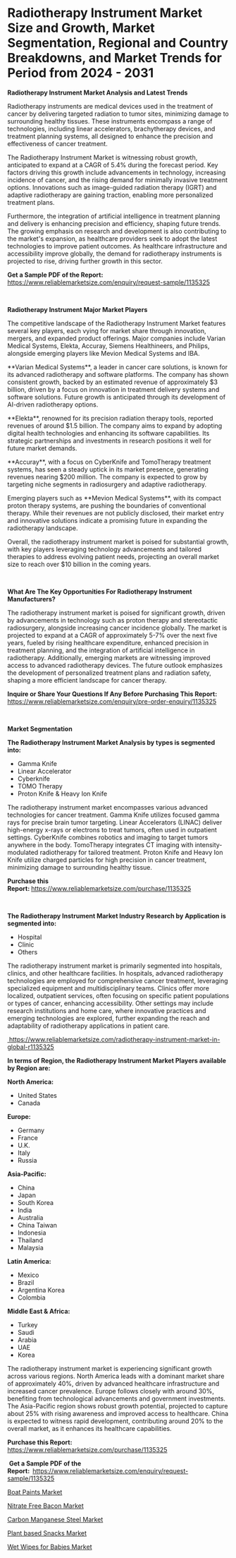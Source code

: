 <p><h1>Radiotherapy Instrument Market Size and Growth, Market Segmentation, Regional and Country Breakdowns, and Market Trends for Period from 2024 -  2031</h1></p><p><strong>Radiotherapy Instrument Market Analysis and Latest Trends</strong></p>
<p><p>Radiotherapy instruments are medical devices used in the treatment of cancer by delivering targeted radiation to tumor sites, minimizing damage to surrounding healthy tissues. These instruments encompass a range of technologies, including linear accelerators, brachytherapy devices, and treatment planning systems, all designed to enhance the precision and effectiveness of cancer treatment.</p><p>The Radiotherapy Instrument Market is witnessing robust growth, anticipated to expand at a CAGR of 5.4% during the forecast period. Key factors driving this growth include advancements in technology, increasing incidence of cancer, and the rising demand for minimally invasive treatment options. Innovations such as image-guided radiation therapy (IGRT) and adaptive radiotherapy are gaining traction, enabling more personalized treatment plans.</p><p>Furthermore, the integration of artificial intelligence in treatment planning and delivery is enhancing precision and efficiency, shaping future trends. The growing emphasis on research and development is also contributing to the market's expansion, as healthcare providers seek to adopt the latest technologies to improve patient outcomes. As healthcare infrastructure and accessibility improve globally, the demand for radiotherapy instruments is projected to rise, driving further growth in this sector.</p></p>
<p><strong>Get a Sample PDF of the Report:&nbsp;</strong> <a href="https://www.reliablemarketsize.com/enquiry/request-sample/1135325?utm_campaign=1144&utm_medium=2&utm_source=Github&utm_content=ia&utm_term=09102024&utm_id=radiotherapy-instrument">https://www.reliablemarketsize.com/enquiry/request-sample/1135325</a></p>
<p>&nbsp;</p>
<p><strong>Radiotherapy Instrument Major Market Players</strong></p>
<p><p>The competitive landscape of the Radiotherapy Instrument Market features several key players, each vying for market share through innovation, mergers, and expanded product offerings. Major companies include Varian Medical Systems, Elekta, Accuray, Siemens Healthineers, and Philips, alongside emerging players like Mevion Medical Systems and IBA.</p><p>**Varian Medical Systems**, a leader in cancer care solutions, is known for its advanced radiotherapy and software platforms. The company has shown consistent growth, backed by an estimated revenue of approximately $3 billion, driven by a focus on innovation in treatment delivery systems and software solutions. Future growth is anticipated through its development of AI-driven radiotherapy options.</p><p>**Elekta**, renowned for its precision radiation therapy tools, reported revenues of around $1.5 billion. The company aims to expand by adopting digital health technologies and enhancing its software capabilities. Its strategic partnerships and investments in research positions it well for future market demands.</p><p>**Accuray**, with a focus on CyberKnife and TomoTherapy treatment systems, has seen a steady uptick in its market presence, generating revenues nearing $200 million. The company is expected to grow by targeting niche segments in radiosurgery and adaptive radiotherapy.</p><p>Emerging players such as **Mevion Medical Systems**, with its compact proton therapy systems, are pushing the boundaries of conventional therapy. While their revenues are not publicly disclosed, their market entry and innovative solutions indicate a promising future in expanding the radiotherapy landscape.</p><p>Overall, the radiotherapy instrument market is poised for substantial growth, with key players leveraging technology advancements and tailored therapies to address evolving patient needs, projecting an overall market size to reach over $10 billion in the coming years.</p></p>
<p>&nbsp;</p>
<p><strong>What Are The Key Opportunities For Radiotherapy Instrument Manufacturers?</strong></p>
<p><p>The radiotherapy instrument market is poised for significant growth, driven by advancements in technology such as proton therapy and stereotactic radiosurgery, alongside increasing cancer incidence globally. The market is projected to expand at a CAGR of approximately 5-7% over the next five years, fueled by rising healthcare expenditure, enhanced precision in treatment planning, and the integration of artificial intelligence in radiotherapy. Additionally, emerging markets are witnessing improved access to advanced radiotherapy devices. The future outlook emphasizes the development of personalized treatment plans and radiation safety, shaping a more efficient landscape for cancer therapy.</p></p>
<p><strong>Inquire or Share Your Questions If Any Before Purchasing This Report:</strong> <a href="https://www.reliablemarketsize.com/enquiry/pre-order-enquiry/1135325?utm_campaign=1144&utm_medium=2&utm_source=Github&utm_content=ia&utm_term=09102024&utm_id=radiotherapy-instrument">https://www.reliablemarketsize.com/enquiry/pre-order-enquiry/1135325</a></p>
<p>&nbsp;</p>
<p><strong>Market Segmentation</strong></p>
<p><strong>The Radiotherapy Instrument Market Analysis by types is segmented into:</strong></p>
<p><ul><li>Gamma Knife</li><li>Linear Accelerator</li><li>Cyberknife</li><li>TOMO Therapy</li><li>Proton Knife & Heavy Ion Knife</li></ul></p>
<p><p>The radiotherapy instrument market encompasses various advanced technologies for cancer treatment. Gamma Knife utilizes focused gamma rays for precise brain tumor targeting. Linear Accelerators (LINAC) deliver high-energy x-rays or electrons to treat tumors, often used in outpatient settings. CyberKnife combines robotics and imaging to target tumors anywhere in the body. TomoTherapy integrates CT imaging with intensity-modulated radiotherapy for tailored treatment. Proton Knife and Heavy Ion Knife utilize charged particles for high precision in cancer treatment, minimizing damage to surrounding healthy tissue.</p></p>
<p><strong>Purchase this Report:&nbsp;</strong><a href="https://www.reliablemarketsize.com/purchase/1135325?utm_campaign=1144&utm_medium=2&utm_source=Github&utm_content=ia&utm_term=09102024&utm_id=radiotherapy-instrument">https://www.reliablemarketsize.com/purchase/1135325</a></p>
<p>&nbsp;</p>
<p><strong>The Radiotherapy Instrument Market Industry Research by Application is segmented into:</strong></p>
<p><ul><li>Hospital</li><li>Clinic</li><li>Others</li></ul></p>
<p><p>The radiotherapy instrument market is primarily segmented into hospitals, clinics, and other healthcare facilities. In hospitals, advanced radiotherapy technologies are employed for comprehensive cancer treatment, leveraging specialized equipment and multidisciplinary teams. Clinics offer more localized, outpatient services, often focusing on specific patient populations or types of cancer, enhancing accessibility. Other settings may include research institutions and home care, where innovative practices and emerging technologies are explored, further expanding the reach and adaptability of radiotherapy applications in patient care.</p></p>
<p><a href="https://www.reliablemarketsize.com/radiotherapy-instrument-market-in-global-r1135325?utm_campaign=1144&utm_medium=2&utm_source=Github&utm_content=ia&utm_term=09102024&utm_id=radiotherapy-instrument">&nbsp;https://www.reliablemarketsize.com/radiotherapy-instrument-market-in-global-r1135325</a></p>
<p><strong>In terms of Region, the Radiotherapy Instrument Market Players available by Region are:</strong></p>
<p>
    <p> <strong> North America: </strong>
        <ul>
            <li>United States</li>
            <li>Canada</li>
        </ul>
        </p> 
    <p> <strong> Europe: </strong>
        <ul>
            <li>Germany</li>
            <li>France</li>
            <li>U.K.</li>
            <li>Italy</li>
            <li>Russia</li>
        </ul>
        </p> 
    <p> <strong> Asia-Pacific: </strong>
        <ul>
            <li>China</li>
            <li>Japan</li>
            <li>South Korea</li>
            <li>India</li>
            <li>Australia</li>
            <li>China Taiwan</li>
            <li>Indonesia</li>
            <li>Thailand</li>
            <li>Malaysia</li>
        </ul>
        </p> 
    <p> <strong> Latin America: </strong>
        <ul>
            <li>Mexico</li>
            <li>Brazil</li>
            <li>Argentina Korea</li>
            <li>Colombia</li>
        </ul>
        </p> 
    <p> <strong> Middle East & Africa: </strong>
        <ul>
            <li>Turkey</li>
            <li>Saudi</li>
            <li>Arabia</li>
            <li>UAE</li>
            <li>Korea</li>
        </ul>
    </p>
    </p>
<p><p>The radiotherapy instrument market is experiencing significant growth across various regions. North America leads with a dominant market share of approximately 40%, driven by advanced healthcare infrastructure and increased cancer prevalence. Europe follows closely with around 30%, benefiting from technological advancements and government investments. The Asia-Pacific region shows robust growth potential, projected to capture about 25% with rising awareness and improved access to healthcare. China is expected to witness rapid development, contributing around 20% to the overall market, as it enhances its healthcare capabilities.</p></p>
<p><strong>Purchase this Report: </strong><a href="https://www.reliablemarketsize.com/purchase/1135325?utm_campaign=1144&utm_medium=2&utm_source=Github&utm_content=ia&utm_term=09102024&utm_id=radiotherapy-instrument">https://www.reliablemarketsize.com/purchase/1135325</a></p>
<p>&nbsp;<strong>Get a Sample PDF of the Report:&nbsp;&nbsp;</strong><a href="https://www.reliablemarketsize.com/enquiry/request-sample/1135325?utm_campaign=1144&utm_medium=2&utm_source=Github&utm_content=ia&utm_term=09102024&utm_id=radiotherapy-instrument">https://www.reliablemarketsize.com/enquiry/request-sample/1135325</a></p>
<p><strong></strong></p>
<p><p><a href="https://www.linkedin.com/pulse/comprehensive-boat-paints-market-report-segmentation-type-4nabf?utm_campaign=1144&utm_medium=2&utm_source=Github&utm_content=ia&utm_term=09102024&utm_id=radiotherapy-instrument">Boat Paints Market</a></p><p><a href="https://issuu.com/reportprime-2/docs/nitrate-free-bacon-market-size-2030_032b9ba84a828f?utm_campaign=1144&utm_medium=2&utm_source=Github&utm_content=ia&utm_term=09102024&utm_id=radiotherapy-instrument">Nitrate Free Bacon Market</a></p><p><a href="https://www.linkedin.com/pulse/global-carbon-manganese-steel-market-trends-insights-growth-3ovff?utm_campaign=1144&utm_medium=2&utm_source=Github&utm_content=ia&utm_term=09102024&utm_id=radiotherapy-instrument">Carbon Manganese Steel Market</a></p><p><a href="https://issuu.com/reportprime-2/docs/plant-based-snacks-market-size-2030_4ebf89fb7f8e0f?utm_campaign=1144&utm_medium=2&utm_source=Github&utm_content=ia&utm_term=09102024&utm_id=radiotherapy-instrument">Plant based Snacks Market</a></p><p><a href="https://github.com/mabutironaldo/Market-Research-Report-List-6/blob/main/wet-wipes-for-babies-market.md?utm_campaign=1144&utm_medium=2&utm_source=Github&utm_content=ia&utm_term=09102024&utm_id=radiotherapy-instrument">Wet Wipes for Babies Market</a></p></p>